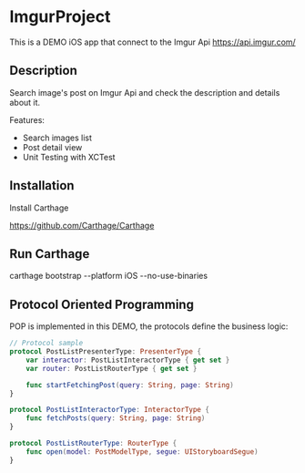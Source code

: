 
# ImgurProject
This is a DEMO iOS app that connect to the Imgur Api https://api.imgur.com/


## Description

Search image's post on Imgur Api and check the description and details about it.

Features:
* Search images list
* Post detail view
* Unit Testing with XCTest


## Installation
Install Carthage

https://github.com/Carthage/Carthage

## Run Carthage
carthage bootstrap --platform iOS --no-use-binaries


## Protocol Oriented Programming

POP is implemented in this DEMO, the protocols define the business logic:

```swift
// Protocol sample
protocol PostListPresenterType: PresenterType {
    var interactor: PostListInteractorType { get set }
    var router: PostListRouterType { get set }

    func startFetchingPost(query: String, page: String)
}

protocol PostListInteractorType: InteractorType {
    func fetchPosts(query: String, page: String)
}

protocol PostListRouterType: RouterType {
    func open(model: PostModelType, segue: UIStoryboardSegue)
}
```
